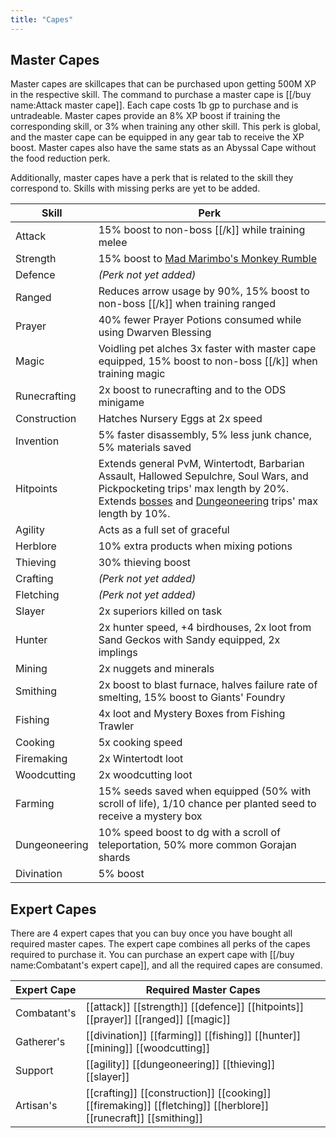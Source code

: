```yaml
---
title: "Capes"
---
```


## Master Capes

Master capes are skillcapes that can be purchased upon getting 500M XP in the respective skill. The command to purchase a master cape is [[/buy name\:Attack master cape]]. Each cape costs 1b gp to purchase and is untradeable. Master capes provide an 8% XP boost if training the corresponding skill, or 3% when training any other skill. This perk is global, and the master cape can be equipped in any gear tab to receive the XP boost. Master capes also have the same stats as an Abyssal Cape without the food reduction perk.

Additionally, master capes have a perk that is related to the skill they correspond to. Skills with missing perks are yet to be added.

| Skill         | Perk                                                                                                                                                                                                                                                                    |
| ------------- | ----------------------------------------------------------------------------------------------------------------------------------------------------------------------------------------------------------------------------------------------------------------------- |
| Attack        | 15% boost to non-boss [[/k]] while training melee                                                                                                                                                                                                                       |
| Strength      | 15% boost to [Mad Marimbo's Monkey Rumble](../../minigames/mad-marimbos-monkey-rumble/)                                                                                                                                                                                 |
| Defence       | _(Perk not yet added)_                                                                                                                                                                                                                                                  |
| Ranged        | Reduces arrow usage by 90%, 15% boost to non-boss [[/k]] when training ranged                                                                                                                                                                                           |
| Prayer        | 40% fewer Prayer Potions consumed while using Dwarven Blessing                                                                                                                                                                                                          |
| Magic         | Voidling pet alches 3x faster with master cape equipped, 15% boost to non-boss [[/k]] when training magic                                                                                                                                                               |
| Runecrafting  | 2x boost to runecrafting and to the ODS minigame                                                                                                                                                                                                                        |
| Construction  | Hatches Nursery Eggs at 2x speed                                                                                                                                                                                                                                        |
| Invention     | 5% faster disassembly, 5% less junk chance, 5% materials saved                                                                                                                                                                                                          |
| Hitpoints     | Extends general PvM, Wintertodt, Barbarian Assault, Hallowed Sepulchre, Soul Wars, and Pickpocketing trips' max length by 20%. Extends [bosses](../../bso-custom-killables/bosses/) and [Dungeoneering](../../skills/dungeoneering-training/) trips' max length by 10%. |
| Agility       | Acts as a full set of graceful                                                                                                                                                                                                                                          |
| Herblore      | 10% extra products when mixing potions                                                                                                                                                                                                                                  |
| Thieving      | 30% thieving boost                                                                                                                                                                                                                                                      |
| Crafting      | _(Perk not yet added)_                                                                                                                                                                                                                                                  |
| Fletching     | _(Perk not yet added)_                                                                                                                                                                                                                                                  |
| Slayer        | 2x superiors killed on task                                                                                                                                                                                                                                             |
| Hunter        | 2x hunter speed, +4 birdhouses, 2x loot from Sand Geckos with Sandy equipped, 2x implings                                                                                                                                                                               |
| Mining        | 2x nuggets and minerals                                                                                                                                                                                                                                                 |
| Smithing      | 2x boost to blast furnace, halves failure rate of smelting, 15% boost to Giants' Foundry                                                                                                                                                                                |
| Fishing       | 4x loot and Mystery Boxes from Fishing Trawler                                                                                                                                                                                                                          |
| Cooking       | 5x cooking speed                                                                                                                                                                                                                                                        |
| Firemaking    | 2x Wintertodt loot                                                                                                                                                                                                                                                      |
| Woodcutting   | 2x woodcutting loot                                                                                                                                                                                                                                                     |
| Farming       | 15% seeds saved when equipped (50% with scroll of life), 1/10 chance per planted seed to receive a mystery box                                                                                                                                                          |
| Dungeoneering | 10% speed boost to dg with a scroll of teleportation, 50% more common Gorajan shards                                                                                                                                                                                    |
| Divination    | 5% boost                                                                                                                                                                                                                                                                |

## Expert Capes

There are 4 expert capes that you can buy once you have bought all required master capes. The expert cape combines all perks of the capes required to purchase it. You can purchase an expert cape with [[/buy name\:Combatant's expert cape]], and all the required capes are consumed.

| Expert Cape | Required Master Capes                                                                                          |
| ----------- | -------------------------------------------------------------------------------------------------------------- |
| Combatant's | [[attack]] [[strength]] [[defence]] [[hitpoints]] [[prayer]] [[ranged]] [[magic]]                              |
| Gatherer's  | [[divination]] [[farming]] [[fishing]] [[hunter]] [[mining]] [[woodcutting]]                                   |
| Support     | [[agility]] [[dungeoneering]] [[thieving]] [[slayer]]                                                          |
| Artisan's   | [[crafting]] [[construction]] [[cooking]] [[firemaking]] [[fletching]] [[herblore]] [[runecraft]] [[smithing]] |
